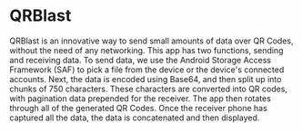 # QRBlast

QRBlast is an innovative way to send small amounts of data over QR Codes, without the need of any networking. 
This app has two functions, sending and receiving data. To send data, we use the Android Storage Access Framework (SAF) to
pick a file from the device or the device's connected accounts. Next, the data is encoded using Base64, and then split up into
chunks of 750 characters. These characters are converted into QR codes, with pagination data prepended for the receiver. The app then
rotates through all of the generated QR Codes. Once the receiver phone has captured all the data, the data is concatenated and then displayed.
